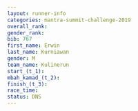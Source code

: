 ```yaml
---
layout: runner-info 
categories: mantra-summit-challenge-2019 
overall_rank:
gender_rank:
bib: 767
first_name: Erwin
last_name: Kurniawan
gender: M
team_name: Kulinerun
start_(t_1): 
mbah_kamad_(t_2): 
finish_(t_3): 
race_time: 
status: DNS
---
```

